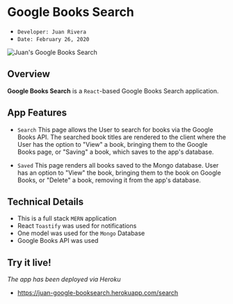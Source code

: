 # Google Books Search 
- ```Developer: Juan Rivera```
- ```Date: February 26, 2020```

 ![Juan's Google Books Search](clickey-game/public/images/app-screenshot.PNG)

## Overview
**Google Books Search**  is a ```React```-based Google Books Search application.

## App Features
* ```Search``` This page allows the User to search for books via the Google Books API.  The searched book titles are rendered to the client where the User has the option to "View" a book, bringing them to the Google Books page, or "Saving" a book, which saves to the app's database.

* ```Saved``` This page renders all books saved to the Mongo database. User has an option to "View" the book, bringing them to the book on Google Books, or "Delete" a book, removing it from the app's database.



## Technical Details
* This is a full stack ```MERN``` application
* React ```Toastify``` was used for notifications
* One model was used for the ```Mongo``` Database 
* Google Books API was used 
 

## Try it live!
*The app has been deployed via Heroku*
* https://juan-google-booksearch.herokuapp.com/search
